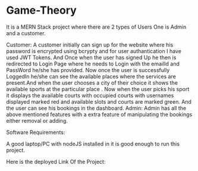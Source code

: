 # Game-Theory
It is a MERN Stack project where there are 2 types of Users One is Admin and a customer.



Customer:
 A customer initially can sign up for the website where his password is encrypted using bcrypty and for user authantication I have used JWT Tokens. And Once when the user has signed Up he then is redirected to Login Page where he needs to Login with the emailId and PassWord he/she has provided.
        Now once the user is successfully LoggedIn he/she can see the available places where the services are present.And when the user chooses a city of their choice it shows the available sports at the particular place . Now when the user picks his sport it displays the available courts with occupied courts with usernames displayed marked red and available slots and courts are marked green. 
    And the user can see his bookings in the dashboard.
Admin:
Admin has all the above mentioned features with a extra feature of manipulating the bookings either removal or adding.

Software Requirements:

A good laptop/PC with nodeJS installed in it is good enough to run this project.

Here is the deployed Link Of the Project:

